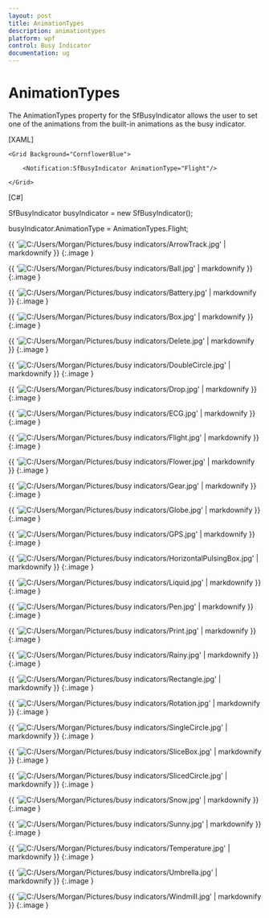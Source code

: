 ```yaml
---
layout: post
title: AnimationTypes
description: animationtypes
platform: wpf
control: Busy Indicator
documentation: ug
---
```


# AnimationTypes

The AnimationTypes property for the SfBusyIndicator allows the user to set one of the animations from the built-in animations as the busy indicator.

[XAML]



    <Grid Background="CornflowerBlue">

        <Notification:SfBusyIndicator AnimationType="Flight"/>

    </Grid>



[C#]

SfBusyIndicator busyIndicator = new SfBusyIndicator();

busyIndicator.AnimationType = AnimationTypes.Flight;





{{ '![C:/Users/Morgan/Pictures/busy indicators/ArrowTrack.jpg](AnimationTypes_images/AnimationTypes_img1.jpeg)' | markdownify }}
{:.image }




{{ '![C:/Users/Morgan/Pictures/busy indicators/Ball.jpg](AnimationTypes_images/AnimationTypes_img2.jpeg)' | markdownify }}
{:.image }




{{ '![C:/Users/Morgan/Pictures/busy indicators/Battery.jpg](AnimationTypes_images/AnimationTypes_img3.jpeg)' | markdownify }}
{:.image }




{{ '![C:/Users/Morgan/Pictures/busy indicators/Box.jpg](AnimationTypes_images/AnimationTypes_img4.jpeg)' | markdownify }}
{:.image }




{{ '![C:/Users/Morgan/Pictures/busy indicators/Delete.jpg](AnimationTypes_images/AnimationTypes_img5.jpeg)' | markdownify }}
{:.image }




{{ '![C:/Users/Morgan/Pictures/busy indicators/DoubleCircle.jpg](AnimationTypes_images/AnimationTypes_img6.jpeg)' | markdownify }}
{:.image }




{{ '![C:/Users/Morgan/Pictures/busy indicators/Drop.jpg](AnimationTypes_images/AnimationTypes_img7.jpeg)' | markdownify }}
{:.image }




{{ '![C:/Users/Morgan/Pictures/busy indicators/ECG.jpg](AnimationTypes_images/AnimationTypes_img8.jpeg)' | markdownify }}
{:.image }




{{ '![C:/Users/Morgan/Pictures/busy indicators/Flight.jpg](AnimationTypes_images/AnimationTypes_img9.jpeg)' | markdownify }}
{:.image }




{{ '![C:/Users/Morgan/Pictures/busy indicators/Flower.jpg](AnimationTypes_images/AnimationTypes_img10.jpeg)' | markdownify }}
{:.image }




{{ '![C:/Users/Morgan/Pictures/busy indicators/Gear.jpg](AnimationTypes_images/AnimationTypes_img11.jpeg)' | markdownify }}
{:.image }




{{ '![C:/Users/Morgan/Pictures/busy indicators/Globe.jpg](AnimationTypes_images/AnimationTypes_img12.jpeg)' | markdownify }}
{:.image }




{{ '![C:/Users/Morgan/Pictures/busy indicators/GPS.jpg](AnimationTypes_images/AnimationTypes_img13.jpeg)' | markdownify }}
{:.image }




{{ '![C:/Users/Morgan/Pictures/busy indicators/HorizontalPulsingBox.jpg](AnimationTypes_images/AnimationTypes_img14.jpeg)' | markdownify }}
{:.image }




{{ '![C:/Users/Morgan/Pictures/busy indicators/Liquid.jpg](AnimationTypes_images/AnimationTypes_img15.jpeg)' | markdownify }}
{:.image }




{{ '![C:/Users/Morgan/Pictures/busy indicators/Pen.jpg](AnimationTypes_images/AnimationTypes_img16.jpeg)' | markdownify }}
{:.image }




{{ '![C:/Users/Morgan/Pictures/busy indicators/Print.jpg](AnimationTypes_images/AnimationTypes_img17.jpeg)' | markdownify }}
{:.image }




{{ '![C:/Users/Morgan/Pictures/busy indicators/Rainy.jpg](AnimationTypes_images/AnimationTypes_img18.jpeg)' | markdownify }}
{:.image }




{{ '![C:/Users/Morgan/Pictures/busy indicators/Rectangle.jpg](AnimationTypes_images/AnimationTypes_img19.jpeg)' | markdownify }}
{:.image }




{{ '![C:/Users/Morgan/Pictures/busy indicators/Rotation.jpg](AnimationTypes_images/AnimationTypes_img20.jpeg)' | markdownify }}
{:.image }




{{ '![C:/Users/Morgan/Pictures/busy indicators/SingleCircle.jpg](AnimationTypes_images/AnimationTypes_img21.jpeg)' | markdownify }}
{:.image }




{{ '![C:/Users/Morgan/Pictures/busy indicators/SliceBox.jpg](AnimationTypes_images/AnimationTypes_img22.jpeg)' | markdownify }}
{:.image }




{{ '![C:/Users/Morgan/Pictures/busy indicators/SlicedCircle.jpg](AnimationTypes_images/AnimationTypes_img23.jpeg)' | markdownify }}
{:.image }




{{ '![C:/Users/Morgan/Pictures/busy indicators/Snow.jpg](AnimationTypes_images/AnimationTypes_img24.jpeg)' | markdownify }}
{:.image }




{{ '![C:/Users/Morgan/Pictures/busy indicators/Sunny.jpg](AnimationTypes_images/AnimationTypes_img25.jpeg)' | markdownify }}
{:.image }




{{ '![C:/Users/Morgan/Pictures/busy indicators/Temperature.jpg](AnimationTypes_images/AnimationTypes_img26.jpeg)' | markdownify }}
{:.image }




{{ '![C:/Users/Morgan/Pictures/busy indicators/Umbrella.jpg](AnimationTypes_images/AnimationTypes_img27.jpeg)' | markdownify }}
{:.image }




{{ '![C:/Users/Morgan/Pictures/busy indicators/Windmill.jpg](AnimationTypes_images/AnimationTypes_img28.jpeg)' | markdownify }}
{:.image }






